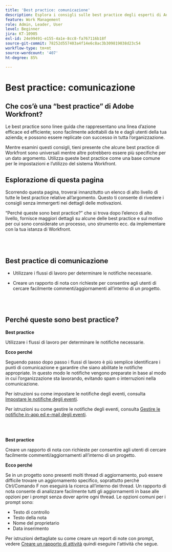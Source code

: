 ```yaml
---
title: 'Best practice: comunicazione'
description: Esplora i consigli sulle best practice degli esperti di Adobe Workfront sulla configurazione e la gestione delle notifiche di comunicazione in Workfront.
feature: Work Management
role: Admin, Leader, User
level: Beginner
jira: KT-10905
exl-id: 24e99491-e155-4a1e-8cc8-fa767116b18f
source-git-commit: 78252d557403a4f14e6c8ac3b309819038d23c54
workflow-type: tm+mt
source-wordcount: '407'
ht-degree: 85%

---
```


# Best practice: comunicazione

## Che cos’è una “best practice” di Adobe Workfront?

Le best practice sono linee guida che rappresentano una linea d’azione efficace ed efficiente; sono facilmente adottabili da te e dagli utenti della tua azienda; e possono essere replicate con successo in tutta l’organizzazione.

Mentre esamini questi consigli, tieni presente che alcune best practice di Workfront sono universali mentre altre potrebbero essere più specifiche per un dato argomento. Utilizza queste best practice come una base comune per le impostazioni e l’utilizzo del sistema Workfront.

## Esplorazione di questa pagina

Scorrendo questa pagina, troverai innanzitutto un elenco di alto livello di tutte le best practice relative all’argomento. Questo ti consente di rivedere i consigli senza immergerti nei dettagli delle motivazioni.

“Perché queste sono best practice?” che si trova dopo l’elenco di alto livello, fornisce maggiori dettagli su alcune delle best practice e sul motivo per cui sono considerate un processo, uno strumento ecc. da implementare con la tua istanza di Workfront.

</br>
</br>

## Best practice di comunicazione

* Utilizzare i flussi di lavoro per determinare le notifiche necessarie.

* Creare un rapporto di nota con richieste per consentire agli utenti di cercare facilmente commenti/aggiornamenti all’interno di un progetto.

</br>
</br>

## Perché queste sono best practice?

**Best practice**

Utilizzare i flussi di lavoro per determinare le notifiche necessarie.

**Ecco perché**

Seguendo passo dopo passo i flussi di lavoro è più semplice identificare i punti di comunicazione e garantire che siano abilitate le notifiche appropriate. In questo modo le notifiche vengono preparate in base al modo in cui l’organizzazione sta lavorando, evitando spam o interruzioni nella comunicazione.

Per istruzioni su come impostare le notifiche degli eventi, consulta [Impostare le notifiche degli eventi](https://experienceleague.adobe.com/docs/workfront-learn/tutorials-workfront/administration-and-setup/email-and-in-app-notifications/admin-set-up-event-notifications.html).

Per istruzioni su come gestire le notifiche degli eventi, consulta [Gestire le notifiche in-app ed e-mail degli eventi](https://experienceleague.adobe.com/docs/workfront-learn/tutorials-workfront/administration-and-setup/email-and-in-app-notifications/manage-inapp-and-email-notifications.html).

</br>
</br>


**Best practice**

Creare un rapporto di nota con richieste per consentire agli utenti di cercare facilmente commenti/aggiornamenti all’interno di un progetto.



**Ecco perché**

Se in un progetto sono presenti molti thread di aggiornamento, può essere difficile trovare un aggiornamento specifico, soprattutto perché Ctrl/Comando F non eseguirà la ricerca all’interno dei thread. Un rapporto di nota consente di analizzare facilmente tutti gli aggiornamenti in base alle opzioni per i prompt senza dover aprire ogni thread. Le opzioni comuni per i prompt sono:

* Testo di controllo
* Testo della nota
* Nome del proprietario
* Data inserimento

Per istruzioni dettagliate su come creare un report di note con prompt, vedere [Creare un rapporto di attività](https://experienceleague.adobe.com/docs/workfront-learn/tutorials-workfront/reporting/basic-reporting/create-a-task-report.html) quindi eseguire l&#39;attività che segue.

